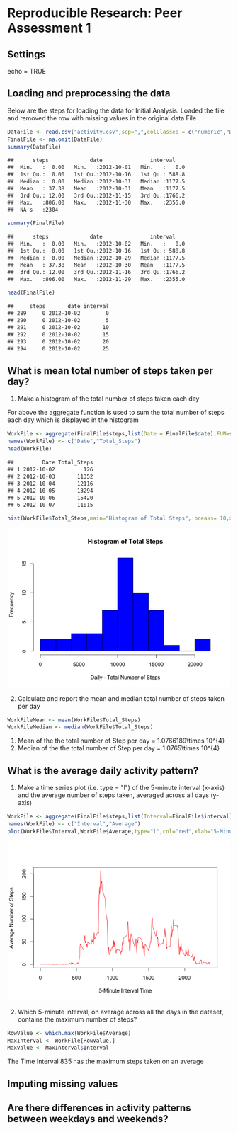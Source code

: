 # Reproducible Research: Peer Assessment 1
## Settings
echo = TRUE

## Loading and preprocessing the data

Below are the steps for loading the data for Initial Analysis.
Loaded the file and removed the row with missing values in the original data File

```r
DataFile <- read.csv("activity.csv",sep=",",colClasses = c("numeric","Date","numeric"))
FinalFile <- na.omit(DataFile)
summary(DataFile)
```

```
##      steps             date               interval     
##  Min.   :  0.00   Min.   :2012-10-01   Min.   :   0.0  
##  1st Qu.:  0.00   1st Qu.:2012-10-16   1st Qu.: 588.8  
##  Median :  0.00   Median :2012-10-31   Median :1177.5  
##  Mean   : 37.38   Mean   :2012-10-31   Mean   :1177.5  
##  3rd Qu.: 12.00   3rd Qu.:2012-11-15   3rd Qu.:1766.2  
##  Max.   :806.00   Max.   :2012-11-30   Max.   :2355.0  
##  NA's   :2304
```

```r
summary(FinalFile)
```

```
##      steps             date               interval     
##  Min.   :  0.00   Min.   :2012-10-02   Min.   :   0.0  
##  1st Qu.:  0.00   1st Qu.:2012-10-16   1st Qu.: 588.8  
##  Median :  0.00   Median :2012-10-29   Median :1177.5  
##  Mean   : 37.38   Mean   :2012-10-30   Mean   :1177.5  
##  3rd Qu.: 12.00   3rd Qu.:2012-11-16   3rd Qu.:1766.2  
##  Max.   :806.00   Max.   :2012-11-29   Max.   :2355.0
```

```r
head(FinalFile)
```

```
##     steps       date interval
## 289     0 2012-10-02        0
## 290     0 2012-10-02        5
## 291     0 2012-10-02       10
## 292     0 2012-10-02       15
## 293     0 2012-10-02       20
## 294     0 2012-10-02       25
```

## What is mean total number of steps taken per day?

1. Make a histogram of the total number of steps taken each day

For above the aggregate function is used to sum the total number of steps each day which is displayed in the histogram



```r
WorkFile <- aggregate(FinalFile$steps,list(Date = FinalFile$date),FUN=sum)
names(WorkFile) <- c("Date","Total_Steps")
head(WorkFile)
```

```
##         Date Total_Steps
## 1 2012-10-02         126
## 2 2012-10-03       11352
## 3 2012-10-04       12116
## 4 2012-10-05       13294
## 5 2012-10-06       15420
## 6 2012-10-07       11015
```

```r
hist(WorkFile$Total_Steps,main="Histogram of Total Steps", breaks= 10,xlab="Daily - Total Number of Steps",col="blue")
```

![](PA1_template_files/figure-html/unnamed-chunk-2-1.png) 

2. Calculate and report the mean and median total number of steps taken per day


```r
WorkFileMean <- mean(WorkFile$Total_Steps)
WorkFileMedian <- median(WorkFile$Total_Steps)
```

1. Mean of the the total number of Step per day = 1.0766189\times 10^{4}
2. Median of the the total number of Step per day = 1.0765\times 10^{4}

## What is the average daily activity pattern?

1. Make a time series plot (i.e. type = "l") of the 5-minute interval (x-axis)
and the average number of steps taken, averaged across all days (y-axis)



```r
WorkFile <- aggregate(FinalFile$steps,list(Interval=FinalFile$interval),FUN=mean)
names(WorkFile) <- c("Interval","Average")
plot(WorkFile$Interval,WorkFile$Average,type="l",col="red",xlab="5-Minute Interval Time",ylab="Average Number of Steps")
```

![](PA1_template_files/figure-html/unnamed-chunk-4-1.png) 

2. Which 5-minute interval, on average across all the days in the dataset,
contains the maximum number of steps?


```r
RowValue <- which.max(WorkFile$Average)
MaxInterval <- WorkFile[RowValue,]
MaxValue <- MaxInterval$Interval
```

The Time Interval 835 has the maximum steps taken on an average

## Imputing missing values




## Are there differences in activity patterns between weekdays and weekends?
